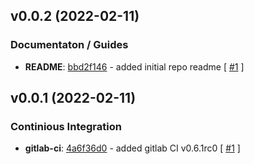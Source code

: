 ## v0.0.2 (2022-02-11)

### Documentaton / Guides

- **README**: [bbd2f146](https://gitlab.com/nofusscomputing/projects/docker-mail/-/commit/bbd2f14662a05d58fd6e5a7062b0d1cc51268489) - added initial repo readme [ [#1](https://gitlab.com/nofusscomputing/projects/docker-mail/-/issues/1) ]

## v0.0.1 (2022-02-11)

### Continious Integration

- **gitlab-ci**: [4a6f36d0](https://gitlab.com/nofusscomputing/projects/docker-mail/-/commit/4a6f36d07835cbc7076833de129ed668cf1002ce) - added gitlab CI v0.6.1rc0 [ [#1](https://gitlab.com/nofusscomputing/projects/docker-mail/-/issues/1) ]
